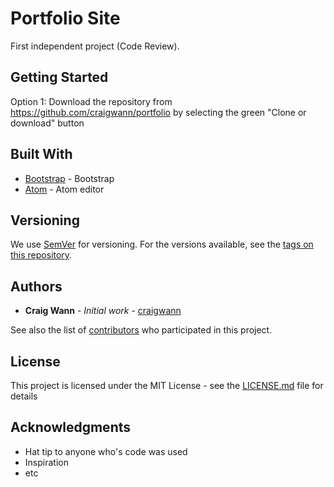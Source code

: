 # Portfolio Site

First independent project (Code Review).

## Getting Started

Option 1: Download the repository from https://github.com/craigwann/portfolio by selecting the green "Clone or download" button 



## Built With

* [Bootstrap](https://getbootstrap.com/docs/3.3/) - Bootstrap
* [Atom](https://atom.io/) - Atom editor


## Versioning

We use [SemVer](http://semver.org/) for versioning. For the versions available, see the [tags on this repository](https://github.com/your/project/tags).

## Authors

* **Craig Wann** - *Initial work* - [craigwann](https://github.com/craigwann)


See also the list of [contributors](https://github.com/your/project/contributors) who participated in this project.

## License

This project is licensed under the MIT License - see the [LICENSE.md](LICENSE.md) file for details

## Acknowledgments

* Hat tip to anyone who's code was used
* Inspiration
* etc
